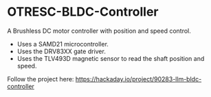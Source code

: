 # OTRESC-BLDC-Controller
A Brushless DC motor controller with position and speed control. 

- Uses a SAMD21 microcontroller.
- Uses the DRV83XX gate driver.
- Uses the TLV493D magnetic sensor to read the shaft position and speed.

Follow the project here:
https://hackaday.io/project/90283-llm-bldc-controller
